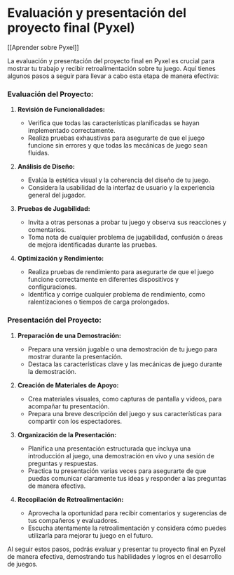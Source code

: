 # Evaluación y presentación del proyecto final (Pyxel)

[[Aprender sobre Pyxel]]

La evaluación y presentación del proyecto final en Pyxel es crucial para mostrar tu trabajo y recibir retroalimentación sobre tu juego. Aquí tienes algunos pasos a seguir para llevar a cabo esta etapa de manera efectiva:

### Evaluación del Proyecto:

1. **Revisión de Funcionalidades:**
   - Verifica que todas las características planificadas se hayan implementado correctamente.
   - Realiza pruebas exhaustivas para asegurarte de que el juego funcione sin errores y que todas las mecánicas de juego sean fluidas.

2. **Análisis de Diseño:**
   - Evalúa la estética visual y la coherencia del diseño de tu juego.
   - Considera la usabilidad de la interfaz de usuario y la experiencia general del jugador.

3. **Pruebas de Jugabilidad:**
   - Invita a otras personas a probar tu juego y observa sus reacciones y comentarios.
   - Toma nota de cualquier problema de jugabilidad, confusión o áreas de mejora identificadas durante las pruebas.

4. **Optimización y Rendimiento:**
   - Realiza pruebas de rendimiento para asegurarte de que el juego funcione correctamente en diferentes dispositivos y configuraciones.
   - Identifica y corrige cualquier problema de rendimiento, como ralentizaciones o tiempos de carga prolongados.

### Presentación del Proyecto:

1. **Preparación de una Demostración:**
   - Prepara una versión jugable o una demostración de tu juego para mostrar durante la presentación.
   - Destaca las características clave y las mecánicas de juego durante la demostración.

2. **Creación de Materiales de Apoyo:**
   - Crea materiales visuales, como capturas de pantalla y vídeos, para acompañar tu presentación.
   - Prepara una breve descripción del juego y sus características para compartir con los espectadores.

3. **Organización de la Presentación:**
   - Planifica una presentación estructurada que incluya una introducción al juego, una demostración en vivo y una sesión de preguntas y respuestas.
   - Practica tu presentación varias veces para asegurarte de que puedas comunicar claramente tus ideas y responder a las preguntas de manera efectiva.

4. **Recopilación de Retroalimentación:**
   - Aprovecha la oportunidad para recibir comentarios y sugerencias de tus compañeros y evaluadores.
   - Escucha atentamente la retroalimentación y considera cómo puedes utilizarla para mejorar tu juego en el futuro.

Al seguir estos pasos, podrás evaluar y presentar tu proyecto final en Pyxel de manera efectiva, demostrando tus habilidades y logros en el desarrollo de juegos.